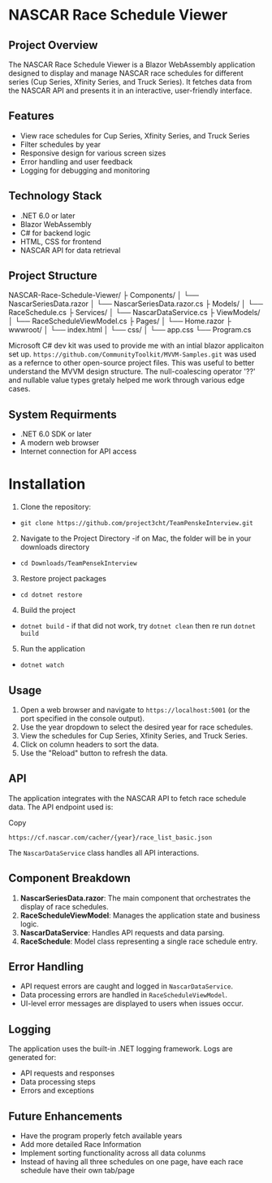 # NASCAR Race Schedule Viewer



## Project Overview

The NASCAR Race Schedule Viewer is a Blazor WebAssembly application designed to display and manage NASCAR race schedules for different series (Cup Series, Xfinity Series, and Truck Series). It fetches data from the NASCAR API and presents it in an interactive, user-friendly interface.

## Features

-   View race schedules for Cup Series, Xfinity Series, and Truck Series
-   Filter schedules by year
-   Responsive design for various screen sizes
-   Error handling and user feedback
-   Logging for debugging and monitoring

## Technology Stack
-   .NET 6.0 or later
-   Blazor WebAssembly
-   C# for backend logic
-   HTML, CSS for frontend
-   NASCAR API for data retrieval

## Project Structure

NASCAR-Race-Schedule-Viewer/
├ Components/
│   └── NascarSeriesData.razor
│   └── NascarSeriesData.razor.cs
├ Models/
│   └── RaceSchedule.cs
├ Services/
│   └── NascarDataService.cs
├ ViewModels/
│   └── RaceScheduleViewModel.cs
├ Pages/
│   └── Home.razor
├ wwwroot/
│   └──  index.html
│   └── css/
│       └── app.css
└── Program.cs

Microsoft C# dev kit was used to provide me with an intial blazor applicaiton set up. 
`https://github.com/CommunityToolkit/MVVM-Samples.git` was used as a refernce to other open-source project files. This was useful to better understand the MVVM design structure. The null-coalescing operator '??' and nullable value types gretaly helped me work through various edge cases. 

## System Requirments

-   .NET 6.0 SDK or later
-   A modern web browser
-   Internet connection for API access

# Installation


1. Clone the repository:
- `git clone https://github.com/project3cht/TeamPenskeInterview.git`
2. Navigate to the Project Directory
 -if on Mac, the folder will be in your downloads directory
-   `cd Downloads/TeamPensekInterview` 
3. Restore project packages
- `cd dotnet restore`
4. Build the project
- `dotnet build` - if that did not work, try `dotnet clean` then re run `dotnet build`
5. Run the application
- `dotnet watch`


## Usage
1.  Open a web browser and navigate to  `https://localhost:5001`  (or the port specified in the console output).
2.  Use the year dropdown to select the desired year for race schedules.
3.  View the schedules for Cup Series, Xfinity Series, and Truck Series.
4.  Click on column headers to sort the data.
5.  Use the "Reload" button to refresh the data.


## API

The application integrates with the NASCAR API to fetch race schedule data. The API endpoint used is:

Copy

`https://cf.nascar.com/cacher/{year}/race_list_basic.json`

The  `NascarDataService`  class handles all API interactions.

## Component Breakdown

1.  **NascarSeriesData.razor**: The main component that orchestrates the display of race schedules.
2.  **RaceScheduleViewModel**: Manages the application state and business logic.
3.  **NascarDataService**: Handles API requests and data parsing.
4.  **RaceSchedule**: Model class representing a single race schedule entry.

## Error Handling

-   API request errors are caught and logged in  `NascarDataService`.
-   Data processing errors are handled in  `RaceScheduleViewModel`.
-   UI-level error messages are displayed to users when issues occur.

## Logging

The application uses the built-in .NET logging framework. Logs are generated for:
-   API requests and responses
-   Data processing steps
-   Errors and exceptions


## Future Enhancements

- Have the program properly fetch available years
- Add more detailed Race Information
- Implement sorting functionality across all data colunms
- Instead of having all three schedules on one page, have each race schedule have their own tab/page
